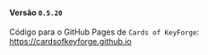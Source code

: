 #### Versão `0.5.20`

Código para o GitHub Pages de `Cards of KeyForge`: https://cardsofkeyforge.github.io
